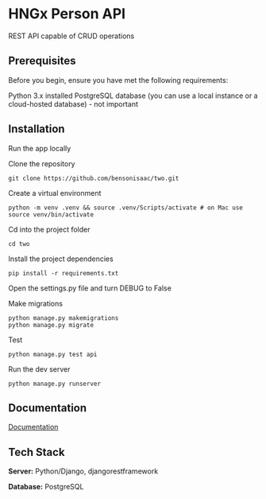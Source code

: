 
# HNGx Person API

REST API capable of CRUD operations

## Prerequisites
Before you begin, ensure you have met the following requirements:

Python 3.x installed
PostgreSQL database (you can use a local instance or a cloud-hosted database) - not important


## Installation
Run the app locally

Clone the repository
```  
git clone https://github.com/bensonisaac/two.git
```
Create a virtual environment 
```
python -m venv .venv && source .venv/Scripts/activate # on Mac use source venv/bin/activate
```
Cd into the project folder
```
cd two
```
Install the project dependencies
```
pip install -r requirements.txt
```
Open the settings.py file and turn DEBUG to False

Make migrations
```
python manage.py makemigrations
python manage.py migrate
```
Test
```
python manage.py test api
```
Run the dev server
```
python manage.py runserver
```
## Documentation

[Documentation](https://github.com/bensonisaac/two/blob/main/DOCUMENTATION.md)


## Tech Stack

**Server:** Python/Django, djangorestframework

**Database:** PostgreSQL 

